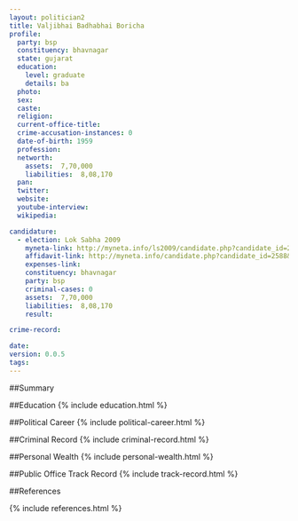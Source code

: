 ```yaml
---
layout: politician2
title: Valjibhai Badhabhai Boricha
profile: 
  party: bsp
  constituency: bhavnagar
  state: gujarat
  education: 
    level: graduate
    details: ba
  photo: 
  sex: 
  caste: 
  religion: 
  current-office-title: 
  crime-accusation-instances: 0
  date-of-birth: 1959
  profession: 
  networth: 
    assets:  7,70,000
    liabilities:  8,08,170
  pan: 
  twitter: 
  website: 
  youtube-interview: 
  wikipedia: 

candidature: 
  - election: Lok Sabha 2009
    myneta-link: http://myneta.info/ls2009/candidate.php?candidate_id=2588
    affidavit-link: http://myneta.info/candidate.php?candidate_id=2588&scan=original
    expenses-link: 
    constituency: bhavnagar 
    party: bsp
    criminal-cases: 0
    assets:  7,70,000
    liabilities:  8,08,170
    result:  

crime-record: 

date: 
version: 0.0.5
tags: 
---
```

##Summary


##Education
{% include education.html %}


##Political Career
{% include political-career.html %}


##Criminal Record
{% include criminal-record.html %}


##Personal Wealth
{% include personal-wealth.html %}


##Public Office Track Record
{% include track-record.html %}


##References


{% include references.html %}